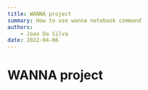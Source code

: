 ```yaml
---
title: WANNA project
summary: How to use wanna notebook command
authors:
    - Joao Da Silva
date: 2022-04-06
---
```


# WANNA project